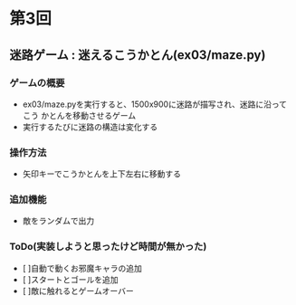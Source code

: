 # 第3回
## 迷路ゲーム : 迷えるこうかとん(ex03/maze.py)
### ゲームの概要
 - ex03/maze.pyを実行すると、1500x900に迷路が描写され、迷路に沿ってこう 
   かとんを移動させるゲーム
 - 実行するたびに迷路の構造は変化する

### 操作方法
  - 矢印キーでこうかとんを上下左右に移動する
### 追加機能
 - 敵をランダムで出力 
### ToDo(実装しようと思ったけど時間が無かった)
 - [ ]自動で動くお邪魔キャラの追加
 - [ ]スタートとゴールを追加
 - [ ]敵に触れるとゲームオーバー
